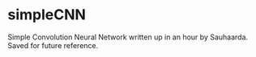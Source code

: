 # simpleCNN
Simple Convolution Neural Network written up in an hour by Sauhaarda. Saved for future reference.
